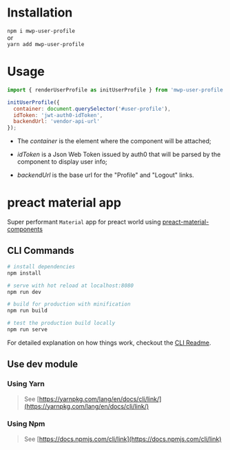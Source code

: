 # Installation
`npm i mwp-user-profile`  
or  
`yarn add mwp-user-profile`

# Usage

```javascript
import { renderUserProfile as initUserProfile } from 'mwp-user-profile';
```

```javascript
initUserProfile({
  container: document.querySelector('#user-profile'),
  idToken: 'jwt-auth0-idToken',
  backendUrl: 'vendor-api-url'
});
```

- The *container* is the element where the component will be attached;

- *idToken* is a Json Web Token issued by auth0 that will be parsed by the component to display user info;

- *backendUrl* is the base url for the "Profile" and "Logout" links.

# preact material app

Super performant `Material` app for preact world using [preact-material-components](https://github.com/prateekbh/preact-material-components)

## CLI Commands

``` bash
# install dependencies
npm install

# serve with hot reload at localhost:8080
npm run dev

# build for production with minification
npm run build

# test the production build locally
npm run serve
```

For detailed explanation on how things work, checkout the [CLI Readme](https://github.com/developit/preact-cli/blob/master/README.md).


## Use dev module

### Using Yarn

> See [https://yarnpkg.com/lang/en/docs/cli/link/](https://yarnpkg.com/lang/en/docs/cli/link/)

### Using Npm

> See [https://docs.npmjs.com/cli/link](https://docs.npmjs.com/cli/link)